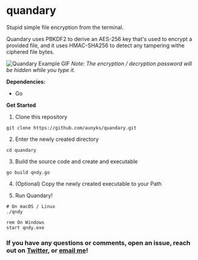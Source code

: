 # quandary
Stupid simple file encryption from the terminal.  

Quandary uses PBKDF2 to derive an AES-256 key that's used to encrypt a provided file, and it uses HMAC-SHA256 to detect any tampering withe ciphered file bytes.

![Quandary Example GIF](https://raw.githubusercontent.com/aunyks/quandary/master/quandary-example.gif)
*Note: The encryption / decryption password will be hidden while you type it.* 

**Dependencies:**  
- Go  

**Get Started**  
1. Clone this repository
```
git clone https://github.com/aunyks/quandary.git
```
2. Enter the newly created directory
```
cd quandary
```
3. Build the source code and create and executable
```
go build qndy.go
```
4. (Optional) Copy the newly created executable to your Path  

5. Run Quandary!
```
# On macOS / Linux
./qndy
```
```
rem On Windows
start qndy.exe
```

### If you have any questions or comments, open an issue, reach out on [Twitter](https://twitter.com/aunyks), or [email me](mailto:g.nash.dev@gmail.com)!
